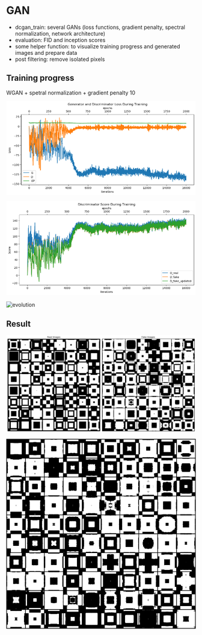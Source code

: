 # GAN

- dcgan_train: several GANs (loss functions, gradient penalty, spectral normalization, network architecture)
- evaluation: FID and inception scores
- some helper function: to visualize training progress and generated images and prepare data
- post filtering: remove isolated pixels

## Training progress

WGAN + spetral normalization + gradient penalty 10

![loss][loss]

![score][score]

![evolution][evolution]


[loss]: https://github.com/psychogeekir/GANs/blob/master/result/loss_train.png "Loss during training"
[score]: https://github.com/psychogeekir/GANs/blob/master/result/D_score_train.png "Score during training"
[evolution]: https://github.com/psychogeekir/GANs/blob/master/result/G_evolution.gif "Evolution of generator"

## Result

![read_fake][read_fake]

![no_filter][no_filter]


[read_fake]: https://github.com/psychogeekir/GANs/blob/master/result/Real_Fake.png "Real v.s. Fake"
[no_filter]: https://github.com/psychogeekir/GANs/blob/master/candidates/candidate_images_nofilter.png "Raw image given by generator"

